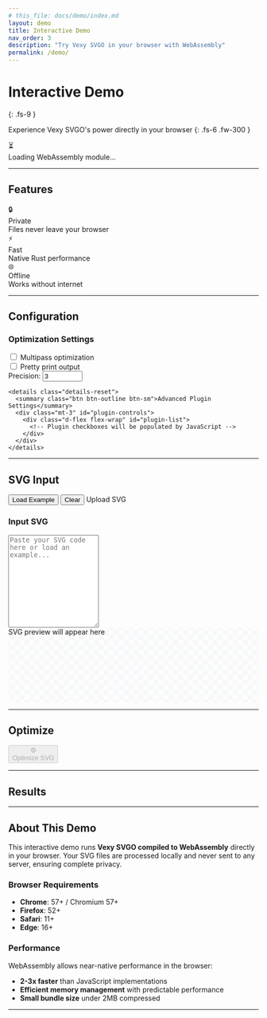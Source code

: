 ```yaml
---
# this_file: docs/demo/index.md
layout: demo
title: Interactive Demo
nav_order: 3
description: "Try Vexy SVGO in your browser with WebAssembly"
permalink: /demo/
---
```


# Interactive Demo
{: .fs-9 }

Experience Vexy SVGO's power directly in your browser
{: .fs-6 .fw-300 }

<div id="wasm-status" class="flash flash-warn">
  <div class="d-flex flex-items-center">
    <div class="mr-2">⏳</div>
    <div>Loading WebAssembly module...</div>
  </div>
</div>

---

## Features

<div class="d-flex flex-wrap mb-6">
  <div class="flex-auto mr-4 mb-4 text-center">
    <div class="fs-6">🔒</div>
    <div class="fw-500">Private</div>
    <div class="fs-2 text-grey-dk-000">Files never leave your browser</div>
  </div>
  <div class="flex-auto mr-4 mb-4 text-center">
    <div class="fs-6">⚡</div>
    <div class="fw-500">Fast</div>
    <div class="fs-2 text-grey-dk-000">Native Rust performance</div>
  </div>
  <div class="flex-auto mr-4 mb-4 text-center">
    <div class="fs-6">🌐</div>
    <div class="fw-500">Offline</div>
    <div class="fs-2 text-grey-dk-000">Works without internet</div>
  </div>
</div>

---

## Configuration

<div class="Box mb-4">
  <div class="Box-header">
    <h3 class="Box-title">Optimization Settings</h3>
  </div>
  <div class="Box-body">
    <div class="d-flex flex-wrap">
      <div class="mr-4 mb-3">
        <label class="form-check-label">
          <input type="checkbox" id="opt-multipass" class="form-check-input">
          Multipass optimization
        </label>
      </div>
      <div class="mr-4 mb-3">
        <label class="form-check-label">
          <input type="checkbox" id="opt-pretty" class="form-check-input">
          Pretty print output
        </label>
      </div>
      <div class="mr-4 mb-3">
        <label class="form-label">
          Precision:
          <input type="number" id="opt-precision" value="3" min="0" max="10" class="form-control" style="width: 80px; display: inline-block;">
        </label>
      </div>
    </div>
    
    <details class="details-reset">
      <summary class="btn btn-outline btn-sm">Advanced Plugin Settings</summary>
      <div class="mt-3" id="plugin-controls">
        <div class="d-flex flex-wrap" id="plugin-list">
          <!-- Plugin checkboxes will be populated by JavaScript -->
        </div>
      </div>
    </details>
  </div>
</div>

---

## SVG Input

<div class="d-flex mb-3">
  <button id="btn-load-example" class="btn btn-primary mr-2">Load Example</button>
  <button id="btn-clear" class="btn btn-outline mr-2">Clear</button>
  <label for="file-input" class="btn btn-outline">
    Upload SVG
    <input type="file" id="file-input" accept=".svg,image/svg+xml" style="display: none;">
  </label>
</div>

<div class="Box">
  <div class="Box-header">
    <h3 class="Box-title">Input SVG</h3>
  </div>
  <div class="Box-body">
    <textarea id="input-svg" class="form-control" rows="12" placeholder="Paste your SVG code here or load an example..."></textarea>
    <div class="mt-3 p-3 border rounded-2" id="input-preview" style="min-height: 150px; background: repeating-conic-gradient(#f6f8fa 0% 25%, transparent 0% 50%) 50% / 20px 20px;">
      <div class="text-grey text-center">SVG preview will appear here</div>
    </div>
  </div>
</div>

---

## Optimize

<div class="text-center mb-4">
  <button id="btn-optimize" class="btn btn-primary btn-lg" disabled>
    <div class="d-flex flex-items-center">
      <div class="mr-2">⚙️</div>
      <div>Optimize SVG</div>
    </div>
  </button>
</div>

---

## Results

<div id="results-section" style="display: none;">
  
  <div class="Box mb-4">
    <div class="Box-header">
      <h3 class="Box-title">Statistics</h3>
    </div>
    <div class="Box-body">
      <div class="d-flex flex-wrap">
        <div class="mr-6 mb-2">
          <div class="fs-3 text-grey-dk-000">Original Size</div>
          <div class="fs-5 fw-500" id="stat-original">-</div>
        </div>
        <div class="mr-6 mb-2">
          <div class="fs-3 text-grey-dk-000">Optimized Size</div>
          <div class="fs-5 fw-500 text-green-600" id="stat-optimized">-</div>
        </div>
        <div class="mr-6 mb-2">
          <div class="fs-3 text-grey-dk-000">Reduction</div>
          <div class="fs-5 fw-500 text-blue-600" id="stat-reduction">-</div>
        </div>
        <div class="mr-6 mb-2">
          <div class="fs-3 text-grey-dk-000">Time</div>
          <div class="fs-5 fw-500" id="stat-time">-</div>
        </div>
      </div>
    </div>
  </div>

  <div class="Box">
    <div class="Box-header d-flex flex-justify-between flex-items-center">
      <h3 class="Box-title">Optimized SVG</h3>
      <button id="btn-download" class="btn btn-sm btn-primary">Download</button>
    </div>
    <div class="Box-body">
      <textarea id="output-svg" class="form-control" rows="12" readonly></textarea>
      <div class="mt-3 p-3 border rounded-2" id="output-preview" style="min-height: 150px; background: repeating-conic-gradient(#f6f8fa 0% 25%, transparent 0% 50%) 50% / 20px 20px;">
        <div class="text-grey text-center">Optimized SVG preview will appear here</div>
      </div>
    </div>
  </div>
</div>

---

## About This Demo

This interactive demo runs **Vexy SVGO compiled to WebAssembly** directly in your browser. Your SVG files are processed locally and never sent to any server, ensuring complete privacy.

### Browser Requirements

- **Chrome**: 57+ / Chromium 57+
- **Firefox**: 52+
- **Safari**: 11+
- **Edge**: 16+

### Performance

WebAssembly allows near-native performance in the browser:
- **2-3x faster** than JavaScript implementations
- **Efficient memory management** with predictable performance
- **Small bundle size** under 2MB compressed

---

<script type="module">
let wasmModule = null;
let vexyOptimize = null;

// Common SVG plugins
const commonPlugins = [
  'removeComments',
  'removeTitle',
  'removeDesc',
  'removeUselessDefs',
  'removeEditorsNSData',
  'removeEmptyAttrs',
  'removeHiddenElems',
  'removeEmptyText',
  'removeEmptyContainers',
  'cleanupEnableBackground',
  'convertStyleToAttrs',
  'convertColors',
  'convertPathData',
  'convertTransform',
  'removeUnknownsAndDefaults',
  'removeNonInheritableGroupAttrs',
  'removeUselessStrokeAndFill',
  'removeUnusedNS',
  'cleanupIDs',
  'collapseGroups',
  'mergePaths',
  'convertShapeToPath',
  'sortAttrs',
  'removeDimensions',
  'removeElementsByAttr'
];

// Example SVG
const exampleSvg = `<svg xmlns="http://www.w3.org/2000/svg" viewBox="0 0 200 200" width="200" height="200">
  <defs>
    <linearGradient id="grad1" x1="0%" y1="0%" x2="100%" y2="100%">
      <stop offset="0%" style="stop-color:rgb(79,70,229);stop-opacity:1" />
      <stop offset="100%" style="stop-color:rgb(147,51,234);stop-opacity:1" />
    </linearGradient>
  </defs>
  
  <!-- Background circle -->
  <circle cx="100" cy="100" r="90" fill="url(#grad1)" stroke="#ffffff" stroke-width="4"/>
  
  <!-- Main text -->
  <text x="100" y="85" text-anchor="middle" font-family="Arial, sans-serif" font-size="24" font-weight="bold" fill="white">
    Vexy SVGO
  </text>
  
  <!-- Subtitle -->
  <text x="100" y="110" text-anchor="middle" font-family="Arial, sans-serif" font-size="12" fill="white" opacity="0.9">
    Rust WebAssembly
  </text>
  
  <!-- Decorative elements -->
  <rect x="40" y="125" width="30" height="2" rx="1" fill="white" opacity="0.7"/>
  <rect x="85" y="125" width="30" height="2" rx="1" fill="white" opacity="0.7"/>
  <rect x="130" y="125" width="30" height="2" rx="1" fill="white" opacity="0.7"/>
  
  <!-- Performance badge -->
  <g transform="translate(100, 150)">
    <rect x="-25" y="-8" width="50" height="16" rx="8" fill="white" opacity="0.2"/>
    <text x="0" y="2" text-anchor="middle" font-family="Arial, sans-serif" font-size="10" fill="white" font-weight="bold">
      12x FASTER
    </text>
  </g>
</svg>`;

// Initialize WebAssembly
async function initWasm() {
  try {
    // Note: In a real implementation, you would load the actual WASM module
    // For demo purposes, we'll simulate the WASM loading
    await new Promise(resolve => setTimeout(resolve, 1500)); // Simulate loading time
    
    // Mock WASM optimization function
    vexyOptimize = function(svg, config) {
      // Simple mock optimization - remove comments and extra whitespace
      let optimized = svg
        .replace(/<!--[\\s\\S]*?-->/g, '') // Remove comments
        .replace(/\\s+/g, ' ') // Collapse whitespace
        .replace(/> </g, '><') // Remove spaces between tags
        .trim();
      
      // Apply some basic optimizations based on config
      if (config.plugins?.removeTitle !== false) {
        optimized = optimized.replace(/<title[^>]*>[^<]*<\\/title>/gi, '');
      }
      if (config.plugins?.removeDesc !== false) {
        optimized = optimized.replace(/<desc[^>]*>[^<]*<\\/desc>/gi, '');
      }
      
      return {
        data: optimized,
        originalSize: svg.length,
        optimizedSize: optimized.length,
        sizeReduction: ((svg.length - optimized.length) / svg.length * 100)
      };
    };
    
    document.getElementById('wasm-status').innerHTML = `
      <div class="d-flex flex-items-center">
        <div class="mr-2">✅</div>
        <div>WebAssembly module loaded successfully!</div>
      </div>
    `;
    document.getElementById('wasm-status').className = 'flash flash-success';
    document.getElementById('btn-optimize').disabled = false;
    
  } catch (error) {
    console.error('Failed to load WASM:', error);
    document.getElementById('wasm-status').innerHTML = `
      <div class="d-flex flex-items-center">
        <div class="mr-2">❌</div>
        <div>Failed to load WebAssembly: ${error.message}</div>
      </div>
    `;
    document.getElementById('wasm-status').className = 'flash flash-error';
  }
}

// Initialize plugin controls
function initPluginControls() {
  const pluginList = document.getElementById('plugin-list');
  commonPlugins.forEach(plugin => {
    const div = document.createElement('div');
    div.className = 'mr-4 mb-2';
    div.innerHTML = `
      <label class="form-check-label">
        <input type="checkbox" class="form-check-input plugin-checkbox" data-plugin="${plugin}" checked>
        ${plugin}
      </label>
    `;
    pluginList.appendChild(div);
  });
}

// Update preview
function updatePreview(elementId, svg) {
  const preview = document.getElementById(elementId);
  try {
    preview.innerHTML = svg;
    // Ensure SVGs fit in preview
    const svgElement = preview.querySelector('svg');
    if (svgElement) {
      svgElement.style.maxWidth = '100%';
      svgElement.style.height = 'auto';
    }
  } catch (e) {
    preview.innerHTML = '<div class="text-red text-center">Invalid SVG</div>';
  }
}

// Format bytes
function formatBytes(bytes) {
  if (bytes < 1024) return bytes + ' B';
  if (bytes < 1024 * 1024) return (bytes / 1024).toFixed(1) + ' KB';
  return (bytes / (1024 * 1024)).toFixed(2) + ' MB';
}

// Optimize SVG
function optimizeSvg() {
  const input = document.getElementById('input-svg').value.trim();
  if (!input) {
    alert('Please enter an SVG to optimize');
    return;
  }

  try {
    // Build configuration
    const config = {
      multipass: document.getElementById('opt-multipass').checked,
      js2svg: {
        pretty: document.getElementById('opt-pretty').checked,
        indent: 2
      },
      plugins: {}
    };

    // Add plugin settings
    document.querySelectorAll('.plugin-checkbox').forEach(checkbox => {
      config.plugins[checkbox.dataset.plugin] = checkbox.checked;
    });

    // Measure time
    const startTime = performance.now();
    const result = vexyOptimize(input, config);
    const duration = performance.now() - startTime;

    // Display results
    document.getElementById('output-svg').value = result.data;
    updatePreview('output-preview', result.data);

    // Update stats
    document.getElementById('stat-original').textContent = formatBytes(result.originalSize);
    document.getElementById('stat-optimized').textContent = formatBytes(result.optimizedSize);
    document.getElementById('stat-reduction').textContent = result.sizeReduction.toFixed(1) + '%';
    document.getElementById('stat-time').textContent = duration.toFixed(1) + 'ms';
    
    document.getElementById('results-section').style.display = 'block';

  } catch (error) {
    alert(`Optimization failed: ${error.message}`);
    console.error('Optimization error:', error);
  }
}

// Load example
function loadExample() {
  document.getElementById('input-svg').value = exampleSvg;
  updatePreview('input-preview', exampleSvg);
}

// Clear all
function clearAll() {
  document.getElementById('input-svg').value = '';
  document.getElementById('output-svg').value = '';
  document.getElementById('input-preview').innerHTML = '<div class="text-grey text-center">SVG preview will appear here</div>';
  document.getElementById('output-preview').innerHTML = '<div class="text-grey text-center">Optimized SVG preview will appear here</div>';
  document.getElementById('results-section').style.display = 'none';
}

// Download result
function downloadResult() {
  const output = document.getElementById('output-svg').value;
  if (!output) return;

  const blob = new Blob([output], { type: 'image/svg+xml' });
  const url = URL.createObjectURL(blob);
  const a = document.createElement('a');
  a.href = url;
  a.download = 'optimized.svg';
  a.click();
  URL.revokeObjectURL(url);
}

// Handle file upload
function handleFileUpload(event) {
  const file = event.target.files[0];
  if (!file) return;

  const reader = new FileReader();
  reader.onload = (e) => {
    document.getElementById('input-svg').value = e.target.result;
    updatePreview('input-preview', e.target.result);
  };
  reader.readAsText(file);
}

// Event listeners
document.getElementById('btn-optimize').addEventListener('click', optimizeSvg);
document.getElementById('btn-load-example').addEventListener('click', loadExample);
document.getElementById('btn-clear').addEventListener('click', clearAll);
document.getElementById('btn-download').addEventListener('click', downloadResult);
document.getElementById('file-input').addEventListener('change', handleFileUpload);

// Update preview on input change
document.getElementById('input-svg').addEventListener('input', (e) => {
  updatePreview('input-preview', e.target.value);
});

// Initialize
initPluginControls();
initWasm();
</script>